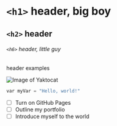 #  `<h1>` header, big boy

## `<h2>` header

###### `<h6>` header, little guy

header examples

![Image of Yaktocat](https://octodex.github.com/images/yaktocat.png)

``` python
var myVar = "Hello, world!"
```

- [ ] Turn on GitHub Pages
- [ ] Outline my portfolio
- [ ] Introduce myself to the world
